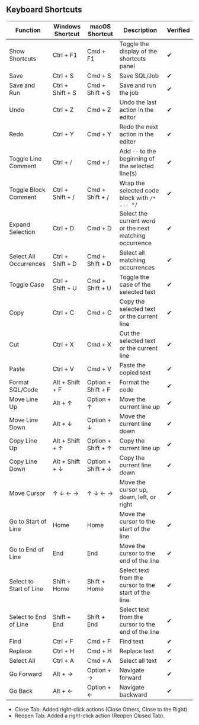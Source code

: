 ## Keyboard Shortcuts
|Function |Windows Shortcut |macOS Shortcut |Description |Verified |
|---|---|---|---|---|
|Show Shortcuts |Ctrl + F1 |Cmd + F1 |Toggle the display of the shortcuts panel |✔ |
|Save |Ctrl + S |Cmd + S |Save SQL/Job |✔ |
|Save and Run |Ctrl + Shift + S |Cmd + Shift + S |Save and run the job |✔ |
|Undo |Ctrl + Z |Cmd + Z |Undo the last action in the editor |✔ |
|Redo |Ctrl + Y |Cmd + Y |Redo the next action in the editor |✔ |
|Toggle Line Comment |Ctrl + / |Cmd + / |Add `--` to the beginning of the selected line(s) |✔ |
|Toggle Block Comment |Ctrl + Shift + / |Cmd + Shift + / |Wrap the selected code block with `/* ... */` |✔ |
|Expand Selection |Ctrl + D |Cmd + D |Select the current word or the next matching occurrence |✔ |
|Select All Occurrences |Ctrl + Shift + D |Cmd + Shift + D |Select all matching occurrences |✔ |
|Toggle Case |Ctrl + Shift + U |Cmd + Shift + U |Toggle the case of the selected text |✔ |
|Copy |Ctrl + C |Cmd + C |Copy the selected text or the current line |✔ |
|Cut |Ctrl + X |Cmd + X |Cut the selected text or the current line |✔ |
|Paste |Ctrl + V |Cmd + V |Paste the copied text |✔ |
|Format SQL/Code |Alt + Shift + F |Option + Shift + F |Format the code |✔ |
|Move Line Up |Alt + ↑ |Option + ↑ |Move the current line up |✔ |
|Move Line Down |Alt + ↓ |Option + ↓ |Move the current line down |✔ |
|Copy Line Up |Alt + Shift + ↑ |Option + Shift + ↑ |Copy the current line up |✔ |
|Copy Line Down |Alt + Shift + ↓ |Option + Shift + ↓ |Copy the current line down |✔ |
|Move Cursor |↑ ↓ ← → |↑ ↓ ← → |Move the cursor up, down, left, or right |✔ |
|Go to Start of Line |Home |Home |Move the cursor to the start of the line |✔ |
|Go to End of Line |End |End |Move the cursor to the end of the line |✔ |
|Select to Start of Line |Shift + Home |Shift + Home |Select text from the cursor to the start of the line |✔ |
|Select to End of Line |Shift + End |Shift + End |Select text from the cursor to the end of the line |✔ |
|Find |Ctrl + F |Cmd + F |Find text |✔ |
|Replace |Ctrl + H |Cmd + H |Replace text |✔ |
|Select All |Ctrl + A |Cmd + A |Select all text |✔ |
|Go Forward |Alt + → |Option + → |Navigate forward |✔ |
|Go Back |Alt + ← |Option + ← |Navigate backward |✔ |

- Close Tab: Added right-click actions (Close Others, Close to the Right).
- Reopen Tab: Added a right-click action (Reopen Closed Tab).

